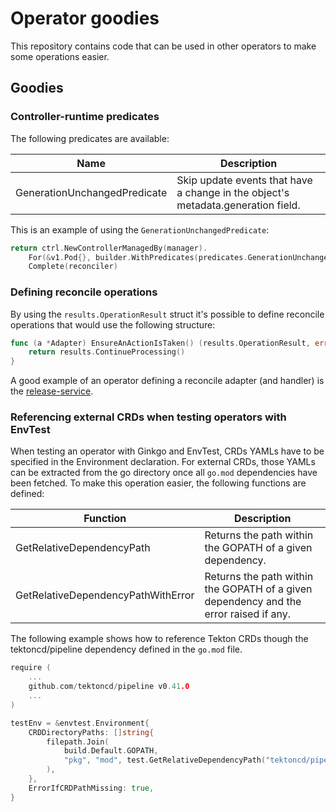 # Operator goodies

This repository contains code that can be used in other operators to make some operations easier.

## Goodies

### Controller-runtime predicates

The following predicates are available:

| Name                         | Description                                                                      |
|------------------------------|----------------------------------------------------------------------------------|
| GenerationUnchangedPredicate | Skip update events that have a change in the object's metadata.generation field. |

This is an example of using the `GenerationUnchangedPredicate`:
```go
return ctrl.NewControllerManagedBy(manager).
    For(&v1.Pod{}, builder.WithPredicates(predicates.GenerationUnchangedPredicate{})).
    Complete(reconciler)
```

### Defining reconcile operations

By using the `results.OperationResult` struct it's possible to define reconcile operations that would use the
following structure:
```go
func (a *Adapter) EnsureAnActionIsTaken() (results.OperationResult, error) {
    return results.ContinueProcessing()
}
```

A good example of an operator defining a reconcile adapter (and handler) is the [release-service](https://github.com/redhat-appstudio/release-service/tree/main/controllers/release).

### Referencing external CRDs when testing operators with EnvTest

When testing an operator with Ginkgo and EnvTest, CRDs YAMLs have to be specified in the Environment declaration.
For external CRDs, those YAMLs can be extracted from the go directory once all `go.mod` dependencies have been fetched.
To make this operation easier, the following functions are defined:

| Function                           | Description                                                                           |
|------------------------------------|---------------------------------------------------------------------------------------|
| GetRelativeDependencyPath          | Returns the path within the GOPATH of a given dependency.                             |
| GetRelativeDependencyPathWithError | Returns the path within the GOPATH of a given dependency and the error raised if any. |

The following example shows how to reference Tekton CRDs though the tektoncd/pipeline dependency defined in the `go.mod`
file.
```go
require (
	...
    github.com/tektoncd/pipeline v0.41.0
	...
)
```
```go
testEnv = &envtest.Environment{
    CRDDirectoryPaths: []string{
        filepath.Join(
            build.Default.GOPATH,
            "pkg", "mod", test.GetRelativeDependencyPath("tektoncd/pipeline"), "config",
        ),
    },
    ErrorIfCRDPathMissing: true,
}
```
